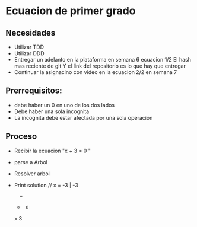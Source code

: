 # Ecuacion de primer grado

## Necesidades
- Utilizar TDD
- Utilizar DDD
- Entregar un adelanto en la plataforma en semana 6 ecuacion 1/2
    El hash mas reciente de git
    Y el link del repositorio es lo que hay que entregar
- Continuar la asignacino con video en la ecuacion 2/2 en semana 7

## Prerrequisitos:
- debe haber un 0 en uno de los dos lados
- Debe haber una sola incognita
- La incognita debe estar afectada por una sola operación


## Proceso

- Recibir la ecuacion "x + 3 = 0 "

- parse a Arbol
- Resolver arbol


- Print solution
    // x = -3 | -3


        =
    +      0
  x  3